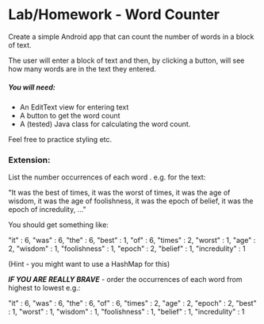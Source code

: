 # Lab/Homework - Word Counter

Create a simple Android app that can count the number of words in a block of text.

The user will enter a block of text and then, by clicking a button, will see how many words are in the text they entered.

##### You will need:

* An EditText view for entering text
* A button to get the word count
* A (tested) Java class for calculating the word count.

Feel free to practice styling etc.

### Extension:

List the number occurrences of each word . e.g. for the text: 

"It was the best of times, it was the worst of times, it was the age of wisdom, it was the age of foolishness, it was the epoch of belief, it was the epoch of incredulity, …"

 You should get something like:

"it" : 6, "was" : 6, "the" : 6, "best" : 1, "of" : 6, "times" : 2, "worst" : 1, "age" : 2, "wisdom" : 1, "foolishness" : 1,  "epoch" : 2, "belief" : 1, "incredulity" : 1

(Hint - you might want to use a HashMap for this)

***IF YOU ARE REALLY BRAVE*** - order the occurrences of each word from highest to lowest e.g.:

"it" : 6, "was" : 6, "the" : 6, "of" : 6, "times" : 2, "age" : 2, "epoch" : 2, "best" : 1, "worst" : 1, "wisdom" : 1, "foolishness" : 1, "belief" : 1, "incredulity" : 1

